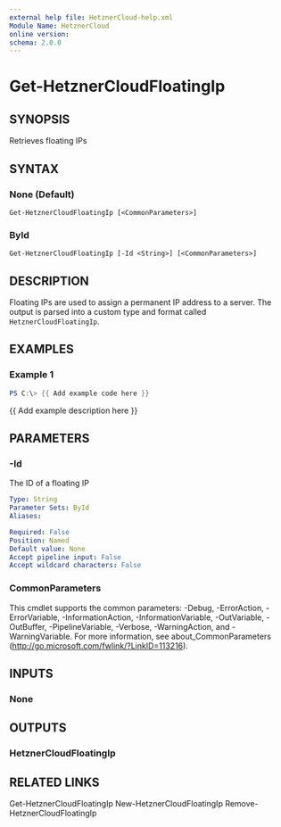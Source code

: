 ```yaml
---
external help file: HetznerCloud-help.xml
Module Name: HetznerCloud
online version:
schema: 2.0.0
---
```

# Get-HetznerCloudFloatingIp

## SYNOPSIS

Retrieves floating IPs

## SYNTAX

### None (Default)

```
Get-HetznerCloudFloatingIp [<CommonParameters>]
```

### ById

```
Get-HetznerCloudFloatingIp [-Id <String>] [<CommonParameters>]
```

## DESCRIPTION

Floating IPs are used to assign a permanent IP address to a server. The output is parsed into a custom type and format called `HetznerCloudFloatingIp`.

## EXAMPLES

### Example 1

```powershell
PS C:\> {{ Add example code here }}
```

{{ Add example description here }}

## PARAMETERS

### -Id

The ID of a floating IP

```yaml
Type: String
Parameter Sets: ById
Aliases:

Required: False
Position: Named
Default value: None
Accept pipeline input: False
Accept wildcard characters: False
```

### CommonParameters

This cmdlet supports the common parameters: -Debug, -ErrorAction, -ErrorVariable, -InformationAction, -InformationVariable, -OutVariable, -OutBuffer, -PipelineVariable, -Verbose, -WarningAction, and -WarningVariable.
For more information, see about_CommonParameters (http://go.microsoft.com/fwlink/?LinkID=113216).

## INPUTS

### None

## OUTPUTS

### HetznerCloudFloatingIp

## RELATED LINKS

Get-HetznerCloudFloatingIp
New-HetznerCloudFloatingIp
Remove-HetznerCloudFloatingIp
